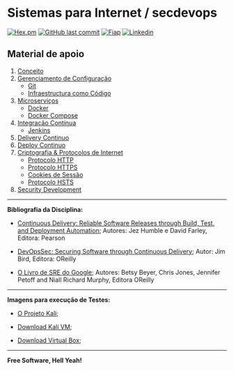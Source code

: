 # Sistemas para Internet / secdevops

[![Hex.pm](https://img.shields.io/hexpm/l/plug.svg)](https://github.com/2TINsecdevops/classroom/blob/master/LICENCE.md) [![GitHub last commit](https://img.shields.io/github/last-commit/google/skia.svg)](https://github.com/2TINsecdevops/classroom/commits/master) [![Fiap](https://img.shields.io/badge/Fiap-2018-ff0080.svg)](https://www.fiap.com.br/) [![Linkedin](https://img.shields.io/badge/Linkedin-hpinfo-00BFFF.svg)](https://www.linkedin.com/in/hpinfo/)

## Material de apoio

1. [Conceito](https://github.com/2TINsecdevops/classroom/blob/master/content/1conceitos)
2. [Gerenciamento de Configuração](https://github.com/2TINsecdevops/classroom/blob/master/content/2gerenciamentodeConfiguracao)
   - [Git](https://github.com/2TINsecdevops/classroom/blob/master/content/2gerenciamentodeConfiguracao/2.1git.md)
   - [Infraestructura como Código](https://github.com/2TINsecdevops/classroom/blob/master/content/2gerenciamentodeConfiguracao/2.2iac.md)
3. [Microserviços](https://github.com/2TINsecdevops/classroom/blob/master/content/3microservicos)
   - [Docker](https://github.com/2TINsecdevops/classroom/blob/master/content/3microservicos/3.1docker)
   - [Docker Compose](https://github.com/2TINsecdevops/classroom/blob/master/content/3microservicos/3.2dockerCompose)
4. [Integração Contínua](https://github.com/2TINsecdevops/classroom/blob/master/content/4continuousIntegration)
   - [Jenkins](https://github.com/2TINsecdevops/classroom/blob/master/labs/jenkins)
5. [Delivery Continuo](https://github.com/2TINsecdevops/classroom/blob/master/content/5continuousDelivery)
6. [Deploy Continuo](https://github.com/2TINsecdevops/classroom/blob/master/content/6continuousDeployment)
7. [Criptografia & Protocolos de Internet](https://github.com/2TINsecdevops/classroom/tree/master/content/7criptografiaProtocolos)
   - [Protocolo HTTP](https://github.com/2TINsecdevops/classroom/tree/master/content/7criptografiaProtocolos/7.1protocoloHTTP.md)
   - [Protocolo HTTPS](https://github.com/2TINsecdevops/classroom/tree/master/content/7criptografiaProtocolos/7.2protocoloHTTPS.md)
   - [Cookies de Sessão](https://github.com/2TINsecdevops/classroom/tree/master/content/7criptografiaProtocolos/7.3cookies.md)
   - [Protocolo HSTS](https://github.com/2TINsecdevops/classroom/tree/master/content/7criptografiaProtocolos/7.4protocoloHSTS.md)
8. [Security Development](https://github.com/2TINsecdevops/classroom/tree/master/content/8security)

---

**Bibliografia da Disciplina:**

* [Continuous Delivery: Reliable Software Releases through Build, Test, and Deployment Automation](https://www.pearson.com/us/higher-education/program/Humble-Continuous-Delivery-Reliable-Software-Releases-through-Build-Test-and-Deployment-Automation/PGM249879.html); 
Autores: Jez Humble e David Farley, Editora: Pearson

* [DevOpsSec: Securing Software through Continuous Delivery](http://www.oreilly.com/webops-perf/free/devopssec.csp); 
Autor: Jim Bird, Editora: OReilly

* [O Livro de SRE do Google](https://landing.google.com/sre/book.html); 
Autores: Betsy Beyer, Chris Jones, Jennifer Petoff and Niall Richard Murphy, Editora OReilly

---

**Imagens para execução de Testes:**

- [O Projeto Kali](https://www.kali.org/downloads/3/);

- [Download Kali VM](https://www.offensive-security.com/kali-linux-vmware-virtualbox-image-download/);

- [Download Virtual Box](https://www.virtualbox.org/wiki/Downloads);

---

**Free Software, Hell Yeah!**
